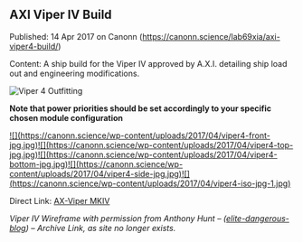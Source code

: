 ## AXI Viper IV Build

Published: 14 Apr 2017 on Canonn (https://canonn.science/lab69xia/axi-viper4-build/)

Content: A ship build for the Viper IV approved by A.X.I. detailing ship load out and engineering modifications.

![Viper 4 Outfitting](https://canonn.science/wp-content/uploads/2017/04/Viper4-Outfitting-300x198.jpg)

**Note that power priorities should be set accordingly to your specific chosen module configuration**

[!\[\](https://canonn.science/wp-content/uploads/2017/04/viper4-front-jpg.jpg)](https://canonn.science/wp-content/uploads/2017/04/viper4-front-jpg.jpg "viper4-front-jpg")[!\[\](https://canonn.science/wp-content/uploads/2017/04/viper4-top-jpg.jpg)](https://canonn.science/wp-content/uploads/2017/04/viper4-top-jpg.jpg "viper4-top-jpg")[!\[\](https://canonn.science/wp-content/uploads/2017/04/viper4-bottom-jpg.jpg)](https://canonn.science/wp-content/uploads/2017/04/viper4-bottom-jpg.jpg "viper4-bottom-jpg")[!\[\](https://canonn.science/wp-content/uploads/2017/04/viper4-side-jpg.jpg)](https://canonn.science/wp-content/uploads/2017/04/viper4-side-jpg.jpg "viper4-side-jpg")[!\[\](https://canonn.science/wp-content/uploads/2017/04/viper4-iso-jpg-1.jpg)](https://canonn.science/wp-content/uploads/2017/04/viper4-iso-jpg-1.jpg "viper4-iso-jpg")

Direct Link: [AX-Viper MKIV](https://canonn.fyi/ax-viper4)

*Viper IV Wireframe with permission from Anthony Hunt – ([elite-dangerous-blog](https://canonn.fyi/elite-dangerous-blog)) – Archive Link, as site no longer exists.*
